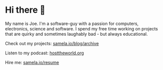 # Hi there 👋

My name is Joe. I'm a software-guy with a passion for computers, electronics, science and software. I spend my free time working on projects that are quirky and sometimes laughably bad - but always educational.

Check out my projects: [samela.io/blog/archive](https://samela.io/blog/archive)

Listen to my podcast: [hosttheworld.org](https://hosttheworld.org)

Hire me: [samela.io/resume](https://samela.io/resume)
